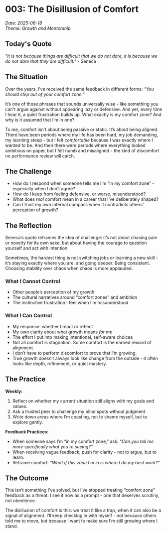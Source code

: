 # 003: The Disillusion of Comfort

*Date: 2025-06-18*  
*Theme: Growth and Mentorship*

## Today's Quote

*"It is not because things are difficult that we do not dare, it is because we do not dare that they are difficult."* - Seneca

## The Situation

Over the years, I’ve received the same feedback in different forms: *“You should step out of your comfort zone.”*

It’s one of those phrases that sounds universally wise - like something you can't argue against without appearing lazy or defensive. And yet, every time I hear it, a quiet frustration builds up. What exactly is my comfort zone? And why is it assumed that I’m in one?

To me, comfort isn’t about being passive or static. It’s about being aligned. There have been periods where my life has been hard, my job demanding, my learning steep - but I felt *comfortable* because I was exactly where I wanted to be. And then there were periods where everything looked ambitious on paper, but I felt numb and misaligned - the kind of discomfort no performance review will catch.

## The Challenge

- How do I respond when someone tells me I’m “in my comfort zone” - especially when I don’t agree?
- How do I keep from feeling defensive, or worse, misunderstood?
- What does *real* comfort mean in a career that I’ve deliberately shaped?
- Can I trust my own internal compass when it contradicts others’ perception of growth?

## The Reflection

Seneca’s quote reframes the idea of challenge: it’s not about chasing pain or novelty for its own sake, but about having the courage to question yourself and act with intention. 

Sometimes, the hardest thing is not switching jobs or learning a new skill - it’s staying exactly where you are, and going deeper. Being consistent. Choosing stability over chaos when chaos is more applauded.

### What I Cannot Control

- Other people’s perception of my growth  
- The cultural narratives around “comfort zones” and ambition  
- The instinctive frustration I feel when I’m misunderstood  

### What I Can Control

- My response: whether I react or reflect  
- My own clarity about what growth means *for me*  
- The effort I put into making intentional, self-aware choices  
- Not all comfort is stagnation. Some comfort is the earned reward of alignment.  
- I don’t have to perform discomfort to prove that I’m growing.  
- True growth doesn’t always look like change from the outside - it often looks like depth, refinement, or quiet mastery.  

## The Practice

**Weekly:**
1. Reflect on whether my current situation still aligns with my goals and values.
2. Ask a trusted peer to challenge my blind spots without judgment.
3. Write down areas where I’m coasting, not to shame myself, but to explore gently.

**Feedback Practices:**
- When someone says I’m “in my comfort zone,” ask: *“Can you tell me more specifically what you’re seeing?”*
- When receiving vague feedback, push for clarity - not to argue, but to learn.
- Reframe comfort: *“What if this zone I’m in is where I do my best work?”*

## The Outcome

This isn’t something I’ve solved, but I’ve stopped treating “comfort zone” feedback as a threat. I see it now as a prompt - one that deserves scrutiny, not obedience.

The disillusion of comfort is this: we treat it like a trap, when it can also be a signal of alignment. I’ll keep checking in with myself - not because others told me to move, but because I want to make sure I’m still growing where I stand.